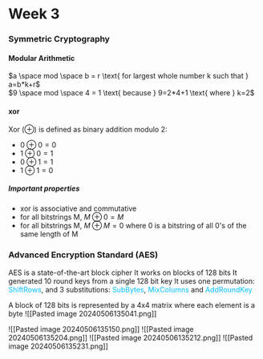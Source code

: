 # Week 3

### Symmetric Cryptography

#### Modular Arithmetic
$a \space mod \space b = r \text{ for largest whole number k such that } a=b*k+r$  
$9 \space mod \space 4 = 1 \text{ because } 9=2*4+1 \text{ where } k=2$

#### xor
Xor ($\oplus$) is defined as binary addition modulo 2:
- $0 \oplus 0 = 0$
- $1 \oplus 0 = 1$
- $0 \oplus 1 = 1$
- $1 \oplus 1 = 0$

##### Important properties
- xor is associative and commutative
- for all bitstrings M, $M \oplus 0 = M$
- for all bitstrings M, $M \oplus M = 0$
where 0 is a bitstring of all 0's of the same length of M

### Advanced Encryption Standard (AES)
AES is a state-of-the-art block cipher
It works on blocks of 128 bits
It generated 10 round keys from a single 128 bit key
It uses one permutation: <span style="color:#00bfff">ShiftRows</span>, and 3 substitutions: <span style="color:#00bfff">SubBytes</span>, <span style="color:#00bfff">MixColumns</span> and <span style="color:#00bfff">AddRoundKey</span>

A block of 128 bits is represented by a 4x4 matrix where each element is a byte
![[Pasted image 20240506135041.png]]

![[Pasted image 20240506135150.png]]
![[Pasted image 20240506135204.png]]
![[Pasted image 20240506135212.png]]
![[Pasted image 20240506135231.png]]



